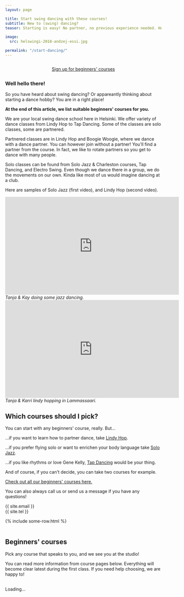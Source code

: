 ```yaml
---
layout: page

title: Start swing dancing with these courses!
subtitle: New to (swing) dancing?
teaser: Starting is easy! No partner, no previous experience needed. Hop in and feel the groove of swing and jazz.

image:
  src: helswingi-2018-andzej-essi.jpg

permalink: "/start-dancing/"
---
```


<div style="max-width: 320px; text-align: center; margin: 2em auto; margin-bottom: 2em;">
  <a class="button" href="#signup">Sign up for beginners' courses</a>
</div>

### Well hello there!

So you have heard about swing dancing? Or appareantly thinking about starting a dance hobby? You are in a right place!

**At the end of this article, we list suitable beginners' courses for you.**

We are your local swing dance school here in Helsinki. We offer variety of dance classes from Lindy Hop to Tap Dancing. Some of the classes are solo classes, some are partnered.

Partnered classes are in Lindy Hop and Boogie Woogie, where we dance with a dance partner. You can however join without a partner! You'll find a partner from the course. In fact, we like to rotate partners so you get to dance with many people.

Solo classes can be found from Solo Jazz & Charleston courses, Tap Dancing, and Electro Swing. Even though we dance there in a group, we do the movements on our own. Kinda like most of us would imagine dancing at a club.

Here are samples of Solo Jazz (first video), and Lindy Hop (second video).

<div class="clearfix b60">
  <div class="article-media small-left">
      <iframe width="560" height="315" src="https://www.youtube-nocookie.com/embed/cbF358ml5dk" title="YouTube video player" frameborder="0" allow="accelerometer; autoplay; clipboard-write; encrypted-media; gyroscope; picture-in-picture" allowfullscreen></iframe>
      <i>Tanja & Kay doing some jazz dancing.</i>
  </div>
  <div class="article-media small-right">
      <iframe width="560" height="315" src="https://www.youtube-nocookie.com/embed/vViI2Io_TeM" title="YouTube video player" frameborder="0" allow="accelerometer; autoplay; clipboard-write; encrypted-media; gyroscope; picture-in-picture" allowfullscreen></iframe>
      <i>Tanja & Karri lindy hopping in Lammassaari.</i>
  </div>
</div>

## Which courses should I pick?

You can start with any beginners' course, really. But...

...if you want to learn how to partner dance, take [Lindy Hop](https://portal.blackpepperswing.com/courses?q=lindy%20hop%20beginners).

...if you prefer flying solo or want to enrichen your body language take [Solo Jazz](https://portal.blackpepperswing.com/courses?q=solo%20jazz).

...if you like rhythms or love Gene Kelly, [Tap Dancing](https://portal.blackpepperswing.com/courses?q=tap%20beginners) would be your thing.

And of course, if you can't decide, you can take two courses for example.

<a href="{{ site.url }}/courses-for-beginners">Check out all our beginners' courses here.</a>

You can also always call us or send us a message if you have any questions!

{{ site.email }}  
{{ site.tel }}  

<div class="t15">
    {% include some-row.html %}
</div>


<div id="signup">&nbsp;</div>

## Beginners' courses

Pick any course that speaks to you, and we see you at the studio!

You can read more information from course pages below. Everything will become clear latest during the first class. If you need help choosing, we are happy to!



<template id="template-portal-event-snippet" style="display:none;">
  <div class="splide__slide slide pl10 pr10">
    {% include templates/portal-event-snippet.html %}
  </div>
</template>

<template id="template-portal-no-events" style="display:none;">
  <div>
    <p>
      No partner or previous dance experience required. Starting is easy, everything comes clear on your first class. <a href="{{ site.url }}/courses-for-beginners">Check out all our beginners' courses</a> and register at the course pages.
    </p>
    <a class="button" href="{{ site.url }}/courses">Courses & Registration</a>
  </div>
</template>

<section id="portal-events-splide" class="splide carousel-cards">
  <div class="splide__track">
    <div id="portal-events" class="splide__list">
      <p class="text-center"><br/>Loading...</p>
    </div>
  </div>
</section>

<script src="{{ site.url }}{{ site.baseurl }}/assets/js/courses-beginners.js"></script>
